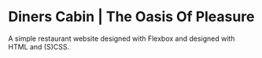 # Diners Cabin | The Oasis Of Pleasure
A simple restaurant website designed with Flexbox and designed with HTML and (S)CSS.

